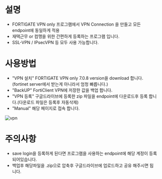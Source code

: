 
# 설명
* FORTIGATE VPN only 프로그램에서 VPN Connection 을 만들고 모든 endpoint에 동일하게 적용
* 재택근무 or 컴맹을 위한 간편하게 등록하는 프로그램 입니다.
* SSL-VPN / IPsecVPN 등 모두 사용 가능합니다.


# 사용방법
* "VPN 설치" FORTIGATE VPN only 7.0.8 version을 download 합니다. (fortinet server에서 받는게 아니라서 엄청 빠릅니다.)
* "BackUP"  FortiClient VPN에 저장한 값을 백업 합니다.
* "VPN 등록"  구글드라이브에 등록한 zip 파일을 endpoint에 다운로드후 등록 합니다.(다운로드 파일은 등록후 자동삭제)
* "Manual" 해당 페이지로 접속 합니다.

![vpn](https://github.com/gojong/fortigate-file/assets/87437300/efddb61e-69bc-40ba-990c-6df92bd24c87)


# 주의사항
* save login을 등록하게 된다면 프로그램을 사용하는 endpoint에 해당 계정이 등록 되어있습니다.
* 백업후 해당파일을 .zip으로 압축후 구글드라이브에 업로드하고 공유 해주시면 됩니다.
